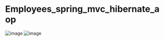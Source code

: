 # Employees_spring_mvc_hibernate_aop
![image](https://github.com/haisenberggoodman/Employees_spring_mvc_hibernate_aop/assets/26735938/ae440eba-f5b1-4e35-9d4a-9e9ed1d918e2)
![image](https://github.com/haisenberggoodman/Employees_spring_mvc_hibernate_aop/assets/26735938/a60403f2-372b-456e-8373-d0968d6a4f77)
